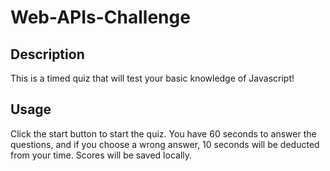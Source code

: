 # Web-APIs-Challenge

## Description
This is a timed quiz that will test your basic knowledge of Javascript!

## Usage
Click the start button to start the quiz. You have 60 seconds to answer the questions, and if you choose a wrong answer, 10 seconds will be deducted from your time. Scores will be saved locally.
